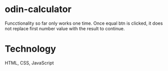 # odin-calculator
Funcctionality so far only works one time. Once equal btn is clicked, it does not replace first number value with the result to continue.

# Technology
HTML, CSS, JavaScript


